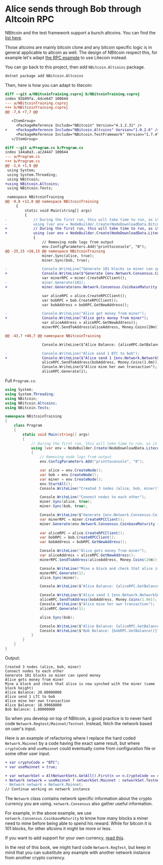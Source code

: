# Alice sends through Bob through Altcoin RPC

NBitcoin and the test framework support a bunch altcoins. You can find the [list here](https://github.com/MetacoSA/NBitcoin/blob/master/NBitcoin.Altcoins/README.md).

Those altcoins are mainly bitcoin clone and any bitcoin specific logic is in general applicable to altcoin as well.
The design of NBitcoin respect this, for example let's adapt [the RPC example](RPC.md) to use Litecoin instead.

You can go back to this project, then add `NBitcoin.Altcoins` package.

```bash
dotnet package add NBitcoin.Altcoins
```
Then, here is how you can adapt to litecoin:
```diff
diff --git a/NBitcoinTraining.csproj b/NBitcoinTraining.csproj
index 92b89fa..6dce647 100644
--- a/NBitcoinTraining.csproj
+++ b/NBitcoinTraining.csproj
@@ -7,6 +7,7 @@

   <ItemGroup>
     <PackageReference Include="NBitcoin" Version="4.1.2.31" />
+    <PackageReference Include="NBitcoin.Altcoins" Version="1.0.2.6" />
     <PackageReference Include="NBitcoin.TestFramework" Version="1.7.4" />
   </ItemGroup>

diff --git a/Program.cs b/Program.cs
index 144a0a3..ac24447 100644
--- a/Program.cs
+++ b/Program.cs
@@ -1,6 +1,9 @@
 using System;
 using System.Threading;
 using NBitcoin;
+using NBitcoin.Altcoins;
 using NBitcoin.Tests;

 namespace NBitcoinTraining
@@ -9,8 +12,8 @@ namespace NBitcoinTraining
     {
         static void Main(string[] args)
         {
-            // During the first run, this will take time to run, as it download bitcoin core binaries (more than 40MB)
-            using (var env = NodeBuilder.Create(NodeDownloadData.Bitcoin.v0_18_0, Network.RegTest))
+            // During the first run, this will take time to run, as it download litecoin core binaries (more than 40MB)
+            using (var env = NodeBuilder.Create(NodeDownloadData.Litecoin.v0_16_3, Litecoin.Instance.Regtest))
             {
                 // Removing node logs from output
                 env.ConfigParameters.Add("printtoconsole", "0");
@@ -25,15 +28,15 @@ namespace NBitcoinTraining
                 miner.Sync(alice, true);
                 miner.Sync(bob, true);

-                Console.WriteLine("Generate 101 blocks so miner can spend money");
+                Console.WriteLine($"Generate {env.Network.Consensus.CoinbaseMaturity + 1} blocks so miner can spend money");
                 var minerRPC = miner.CreateRPCClient();
-                miner.Generate(101);
+                miner.Generate(env.Network.Consensus.CoinbaseMaturity + 1);

                 var aliceRPC = alice.CreateRPCClient();
                 var bobRPC = bob.CreateRPCClient();
                 var bobAddress = bobRPC.GetNewAddress();

-                Console.WriteLine("Alice get money from miner");
+                Console.WriteLine("Alice gets money from miner");
                 var aliceAddress = aliceRPC.GetNewAddress();
                 minerRPC.SendToAddress(aliceAddress, Money.Coins(20m));

@@ -43,7 +46,7 @@ namespace NBitcoinTraining

                 Console.WriteLine($"Alice Balance: {aliceRPC.GetBalance()}");

-                Console.WriteLine("Alice send 1 BTC to bob");
+                Console.WriteLine($"Alice send 1 {env.Network.NetworkSet.CryptoCode} to bob");
                 aliceRPC.SendToAddress(bobAddress, Money.Coins(1.0m));
                 Console.WriteLine($"Alice mine her own transaction");
                 aliceRPC.Generate(1);

```

Full `Program.cs`:

```csharp
using System;
using System.Threading;
using NBitcoin;
using NBitcoin.Altcoins;
using NBitcoin.Tests;

namespace NBitcoinTraining
{
    class Program
    {
        static void Main(string[] args)
        {
            // During the first run, this will take time to run, as it download litecoin core binaries (more than 40MB)
            using (var env = NodeBuilder.Create(NodeDownloadData.Litecoin.v0_16_3, Litecoin.Instance.Regtest))
            {
                // Removing node logs from output
                env.ConfigParameters.Add("printtoconsole", "0");

                var alice = env.CreateNode();
                var bob = env.CreateNode();
                var miner = env.CreateNode();
                env.StartAll();
                Console.WriteLine("Created 3 nodes (alice, bob, miner)");

                Console.WriteLine("Connect nodes to each other");
                miner.Sync(alice, true);
                miner.Sync(bob, true);

                Console.WriteLine($"Generate {env.Network.Consensus.CoinbaseMaturity + 1} blocks so miner can spend money");
                var minerRPC = miner.CreateRPCClient();
                miner.Generate(env.Network.Consensus.CoinbaseMaturity + 1);
                
                var aliceRPC = alice.CreateRPCClient();
                var bobRPC = bob.CreateRPCClient();
                var bobAddress = bobRPC.GetNewAddress();

                Console.WriteLine("Alice gets money from miner");
                var aliceAddress = aliceRPC.GetNewAddress();
                minerRPC.SendToAddress(aliceAddress, Money.Coins(20m));

                Console.WriteLine("Mine a block and check that alice is now synched with the miner (same block height)");
                minerRPC.Generate(1);
                alice.Sync(miner);

                Console.WriteLine($"Alice Balance: {aliceRPC.GetBalance()}");

                Console.WriteLine($"Alice send 1 {env.Network.NetworkSet.CryptoCode} to bob");
                aliceRPC.SendToAddress(bobAddress, Money.Coins(1.0m));
                Console.WriteLine($"Alice mine her own transaction");
                aliceRPC.Generate(1);

                alice.Sync(bob);

                Console.WriteLine($"Alice Balance: {aliceRPC.GetBalance()}");
                Console.WriteLine($"Bob Balance: {bobRPC.GetBalance()}");
            }
        }
    }
}
```

Output:

```
Created 3 nodes (alice, bob, miner)
Connect nodes to each other
Generate 101 blocks so miner can spend money
Alice gets money from miner
Mine a block and check that alice is now synched with the miner (same block height)
Alice Balance: 20.00000000
Alice send 1 LTC to bob
Alice mine her own transaction
Alice Balance: 18.99668000
Bob Balance: 1.00000000
```

So when you develop on top of NBitcoin, a good practice is to never hard code `Network.Regtest/Mainnet/Testnet`. Instead, fetch the network based on user's input.

Here is an example of refactoring where I replace the hard coded `Network.Mainnet` by a code having the exact same result, but where `cryptoCode` and `useMainnet` could eventually come from configuration file or some other user input.

```diff
+ var cryptoCode = "BTC";
+ var useMainnet = true;

+ var networkSet = AltNetworkSets.GetAll().First(n => n.CryptoCode == cryptoCode);
+ Network network = useMainnet ? networkSet.Mainnet : networkSet.Testnet;
- Network network = Network.Mainnet;
// Continue working on network instance
```

The `Network` class contains network specific information about the crypto currency you are using. `network.Consensus` also gather useful information.

For example, in the above example, we use `network.Consensus.CoinbaseMaturity` to know how many blocks a miner need to mine before being able to spend his reward. While for bitcoin it is 101 blocks, for other altcoins it might be more or less.

If you want to add support for your own currency, [read this](https://github.com/MetacoSA/NBitcoin/blob/master/NBitcoin.Altcoins/README.md).

In the rest of this book, we might hard code `Network.RegTest`, but keep in mind that you can substitute any example with another network instance from another crypto currency.
